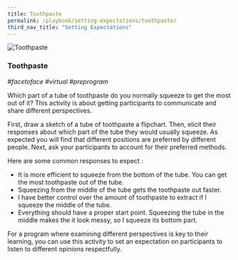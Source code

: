 ```yaml
---
title: Toothpaste
permalink: /playbook/setting-expectations/toothpaste/
third_nav_title: "Setting Expectations"
---
```

![Toothpaste](/images/organic-toothpaste-tube-and-bamboo-toothbrush-on-fresh-green-4465829.jpg)
### Toothpaste 
*#facetoface #virtual #preprogram*

Which part of a tube of toothpaste do you normally squeeze to get the most out of it? This activity is about getting participants to communicate and share different perspectives. 

First, draw a sketch of a tube of toothpaste a flipchart. Then, elicit their responses about which part of the tube they would usually squeeze. As expected you will find that different positions are preferred by different people. Next, ask your participants to account for their preferred methods.

Here are some common responses to expect :
* It is more efficient to squeeze from the bottom of the tube. You can get the most toothpaste out of the tube.
* Squeezing from the middle of the tube gets the toothpaste out faster.
* I have better control over the amount of toothpaste to extract if I squeeze the middle of the tube.
* Everything should have a proper start point. Squeezing the tube in the middle makes the it look messy, so I squeeze its bottom part.

For a program where examining different perspectives is key to their learning, you can use this activity to set an expectation on participants to listen to different opinions respectfully.
